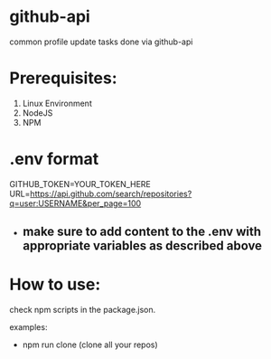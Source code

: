 # github-api
common profile update tasks done via github-api

# Prerequisites:
1. Linux Environment
2. NodeJS
3. NPM

# .env format
GITHUB_TOKEN=YOUR_TOKEN_HERE \
URL=https://api.github.com/search/repositories?q=user:USERNAME&per_page=100 

+ ## make sure to add content to the .env with appropriate variables as described above


# How to use:
check npm scripts in the package.json.

examples:
+ npm run clone (clone all your repos)






